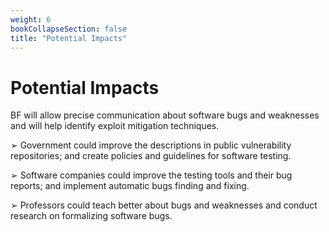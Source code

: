 ```yaml
---
weight: 6
bookCollapseSection: false
title: "Potential Impacts"
---
```

# Potential Impacts

BF will allow precise communication about software bugs and weaknesses and will help identify exploit mitigation techniques.

➢ Government could improve the descriptions in public vulnerability repositories; and create policies and guidelines for software testing.

➢ Software companies could improve the testing tools and their bug reports; and implement automatic bugs finding and fixing.

➢ Professors could teach better about bugs and weaknesses and conduct research on formalizing software bugs.